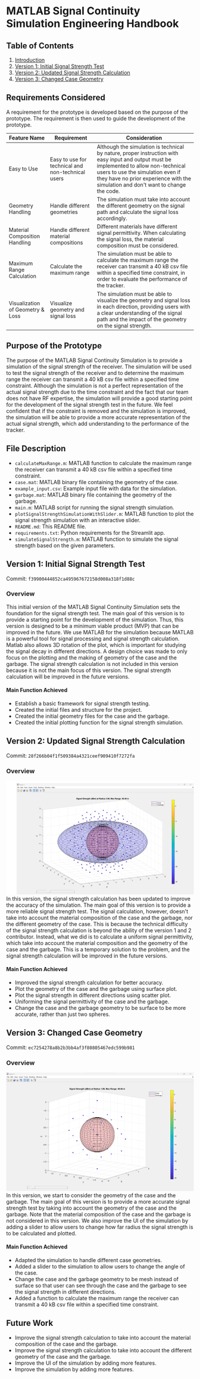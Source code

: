 # MATLAB Signal Continuity Simulation Engineering Handbook

## Table of Contents
1. [Introduction](#introduction)
2. [Version 1: Initial Signal Strength Test](#version-1-initial-signal-strength-test)
3. [Version 2: Updated Signal Strength Calculation](#version-2-updated-signal-strength-calculation)
4. [Version 3: Changed Case Geometry](#version-3-changed-case-geometry)

## Requirements Considered

A requirement for the prototype is developed based on the purpose of the prototype. The requirement is then used to guide the development of the prototype.

| Feature Name                   | Requirement                                      | Consideration                                                                                                                                                                                                                                               |
|--------------------------------|--------------------------------------------------|-------------------------------------------------------------------------------------------------------------------------------------------------------------------------------------------------------------------------------------------------------------|
| Easy to Use                    | Easy to use for technical and non-technical users | Although the simulation is technical by nature, proper instruction with easy input and output must be implemented to allow non-technical users to use the simulation even if they have no prior experience with the simulation and don't want to change the code. |
| Geometry Handling              | Handle different geometries                      | The simulation must take into account the different geometry on the signal path and calculate the signal loss accordingly.                                                                                                                                   |
| Material Composition Handling  | Handle different material compositions           | Different materials have different signal permittivity. When calculating the signal loss, the material composition must be considered.                                                                                                                       |
| Maximum Range Calculation      | Calculate the maximum range                      | The simulation must be able to calculate the maximum range the receiver can transmit a 40 kB csv file within a specified time constraint, in order to evaluate the performance of the tracker.                                                              |
| Visualization of Geometry & Loss | Visualize geometry and signal loss             | The simulation must be able to visualize the geometry and signal loss in each direction, providing users with a clear understanding of the signal path and the impact of the geometry on the signal strength.                                                 |



## Purpose of the Prototype

The purpose of the MATLAB Signal Continuity Simulation is to provide a simulation of the signal strength of the receiver. The simulation will be used to test the signal strength of the receiver and to determine the maximum range the receiver can transmit a 40 kB csv file within a specified time constraint.
Although the simulation is not a perfect representation of the actual signal strength due to the time constraint and the fact that our team does not have RF expertise, the simulation will provide a good starting point for the development of the signal strength test in the future. We feel confident that if the constraint is removed and the simulation is improved, the simulation will be able to provide a more accurate representation of the actual signal strength, which add understanding to the performance of the tracker. 


## File Description
- `calculateMaxRange.m`: MATLAB function to calculate the maximum range the receiver can transmit a 40 kB csv file within a specified time constraint.
- `case.mat`: MATLAB binary file containing the geometry of the case.
- `example_input.csv`: Example input file with data for the simulation.
- `garbage.mat`: MATLAB binary file containing the geometry of the garbage.
- `main.m`: MATLAB script for running the signal strength simulation.
- `plotSignalStrengthSimulationWithSlider.m`: MATLAB function to plot the signal strength simulation with an interactive slider.
- `README.md`: This README file.
- `requirements.txt`: Python requirements for the Streamlit app.
- `simulateSignalStrength.m`: MATLAB function to simulate the signal strength based on the given parameters.



## Version 1: Initial Signal Strength Test
Commit: `f39900444852ca495967672158d008a318f1d88c`

### Overview
This initial version of the MATLAB Signal Continuity Simulation sets the foundation for the signal strength test. The main goal of this version is to provide a starting point for the development of the simulation. Thus, this version is designed to be a minimum viable product (MVP) that can be improved in the future.
We use MATLAB for the simulation because MATLAB is a powerful tool for signal processing and signal strength calculation. Matlab also allows 3D rotation of the plot, which is important for studying the signal decay in different directions.
A design choice was made to only focus on the plotting and the making of geometry of the case and the garbage. The signal strength calculation is not included in this version because it is not the main focus of this version. The signal strength calculation will be improved in the future versions.

#### Main Function Achieved
- Establish a basic framework for signal strength testing.
- Created the initial files and structure for the project.
- Created the initial geometry files for the case and the garbage.
- Created the initial plotting function for the signal strength simulation.

## Version 2: Updated Signal Strength Calculation
Commit: `28f266b04f1f509384a4321ceef909410f7272fa`

### Overview
![](https://raw.githubusercontent.com/0xC000005/ESC204/main/screenshot.png)
In this version, the signal strength calculation has been updated to improve the accuracy of the simulation. The main goal of this version is to provide a more reliable signal strength test.
The signal calculation, however, doesn't take into account the material composition of the case and the garbage, nor the different geometry of the case. This is because the technical difficulty of the signal strength calculation is beyond the ability of the version 1 and 2 contributor. Instead, what we did is to calculate a uniform signal permittivity, which take into account the material composition and the geometry of the case and the garbage. This is a temporary solution to the problem, and the signal strength calculation will be improved in the future versions.

#### Main Function Achieved
- Improved the signal strength calculation for better accuracy.
- Plot the geometry of the case and the garbage using surface plot.
- Plot the signal strength in different directions using scatter plot.
- Uniforming the signal permittivity of the case and the garbage.
- Change the case and the garbage geometry to be surface to be more accurate, rather than just two spheres.

## Version 3: Changed Case Geometry
Commit: `ec7254278a8b2b3bb4af3f80805467edc599b981`

### Overview
![](https://raw.githubusercontent.com/0xC000005/ESC204/main/handbook/img_8.png)
In this version, we start to consider the geometry of the case and the garbage. The main goal of this version is to provide a more accurate signal strength test by taking into account the geometry of the case and the garbage. Note that the material composition of the case and the garbage is not considered in this version. We also improve the UI of the simulation by adding a slider to allow users to change how far radius the signal strength is to be calculated and plotted. 



#### Main Function Achieved
- Adapted the simulation to handle different case geometries.
- Added a slider to the simulation to allow users to change the angle of the case.
- Change the case and the garbage geometry to be mesh instead of surface so that user can see through the case and the garbage to see the signal strength in different directions.
- Added a function to calculate the maximum range the receiver can transmit a 40 kB csv file within a specified time constraint.



## Future Work
- Improve the signal strength calculation to take into account the material composition of the case and the garbage.
- Improve the signal strength calculation to take into account the different geometry of the case and the garbage.
- Improve the UI of the simulation by adding more features.
- Improve the simulation by adding more features.
